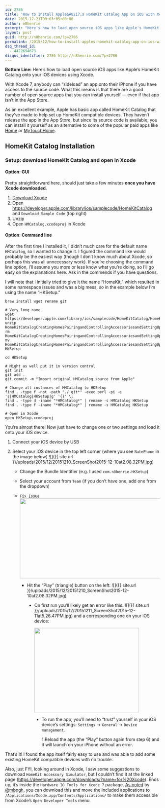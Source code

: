 ```yaml
---
id: 2786
title: 'How to Install Apple&#8217;s HomeKit Catalog App on iOS with Xcode'
date: 2015-12-21T09:03:05+00:00
author: n8henrie
excerpt: "Here's how to load open source iOS apps like Apple's HomeKit Catalog onto your iOS devices using Xcode."
layout: post
guid: http://n8henrie.com/?p=2786
permalink: /2015/12/how-to-install-apples-homekit-catalog-app-on-ios-with-xcode/
dsq_thread_id:
  - 4422694673
disqus_identifier: 2786 http://n8henrie.com/?p=2786
---
```

**Bottom Line:** Here&#8217;s how to load open source iOS apps like Apple&#8217;s HomeKit Catalog onto your iOS devices using Xcode.<!--more-->

With Xcode 7, anybody can &#8220;sideload&#8221; an app onto their iPhone if you have access to the source code. What this means is that there are a good number of open source apps that you can install yourself &#8212; even if that app isn&#8217;t in the App Store.

As an excellent example, Apple has basic app called HomeKit Catalog that they&#8217;ve made to help set up HomeKit compatible devices. They haven&#8217;t release the app in the App Store, but since its source code is available, you can install it yourself as an alternative to some of the popular paid apps like <a title="Home - Smart Home Automation" href="https://itunes.apple.com/us/app/home-smart-home-automation/id995994352?mt=8&uo=4&at=10l5H6" target="_blank">Home</a> or <a title="MyTouchHome" href="http://mytouchhome.webs.com/" target="_blank">MyTouchHome</a>.

## HomeKit Catalog Installation

### Setup: download HomeKit Catalog and open in Xcode

#### Option: GUI

Pretty straightforward here, should just take a few minutes **once you have Xcode downloaded**.

  1. <a title="Xcode" href="https://itunes.apple.com/us/app/xcode/id497799835?mt=12&uo=4&at=10l5H6" target="_blank">Download Xcode</a>
  2. Open <a href="https://developer.apple.com/library/ios/samplecode/HomeKitCatalog" target="_blank">https://developer.apple.com/library/ios/samplecode/HomeKitCatalog</a> and `Download Sample Code` (top right)
  3. Unzip
  4. Open `HMCatalog.xcodeproj` in Xcode

#### Option: Command line

After the first time I installed it, I didn&#8217;t much care for the default name `HMCatalog`, so I wanted to change it. I figured the command like would probably be the easiest way (though I don&#8217;t know much about Xcode, so perhaps this was all unnecessary work). If you&#8217;re choosing the command line option, I&#8217;ll assume you more or less know what you&#8217;re doing, so I&#8217;ll go easy on the explanations here. Ask in the commends if you have questions.

I will note that I initially tried to give it the name &#8220;HomeKit,&#8221; which resulted in some namespace issues and was a big mess, so in the example below I&#8217;m using the name &#8220;HKSetup.&#8221;

`brew install wget rename git`

<pre><code class="bash"># Very long name
wget https://developer.apple.com/library/ios/samplecode/HomeKitCatalog/HomeKitCatalogCreatingHomesPairingandControllingAccessoriesandSettingUpTriggers.zip
unzip HomeKitCatalogCreatingHomesPairingandControllingAccessoriesandSettingUpTriggers.zip
rm HomeKitCatalogCreatingHomesPairingandControllingAccessoriesandSettingUpTriggers.zip
mv HomeKitCatalogCreatingHomesPairingandControllingAccessoriesandSettingUpTriggers HKSetup

cd HKSetup

# Might as well put it in version control
git init
git add .
git commit -m "Import original HMCatalog source from Apple"

# Change all instances of HMCatalog to HKSetup
find . -type f -not -path "./.git*" -exec perl -pi -e 's|HMCatalog|HKSetup|g' '{}' \;
find . -type d -iname "*HMCatalog*" | rename -s HMCatalog HKSetup
find . -type f -iname "*HMCatalog*" | rename -s HMCatalog HKSetup

# Open in Xcode
open HKSetup.xcodeproj</code></pre>

You&#8217;re almost there! Now just have to change one or two settings and load it onto your iOS device.

  1. Connect your iOS device by USB
  2. Select your iOS device in the top left corner (where you see `NatePhone` in the image below) 
    ![]({{ site.url }}/uploads/2015/12/20151210_ScreenShot2015-12-10at2.08.32PM.jpg)</li> 
    
      * Change the Bundle Identifier (e.g. I used `com.n8henrie.HKSetup`)
      * Select your account from `Team` (if you don&#8217;t have one, add one from the dropdown)
      * `Fix Issue` 
        <img class="" src="{{ site.url }}/uploads/2015/12/20151210_ScreenShot2015-12-10at2.26.42PM.jpg" alt="" width="699" height="259" /></li> 
        
          * Hit the &#8220;Play&#8221; (triangle) button on the left: 
            ![]({{ site.url }}/uploads/2015/12/20151210_ScreenShot2015-12-10at2.08.32PM.jpg)</li> 
            
              * On first run you&#8217;ll likely get an error like this: 
![]({{ site.url }}/uploads/2015/12/20151211_ScreenShot2015-12-11at5.26.47PM.jpg) 
                and a corresponding one on your iOS device:
                
                <img class="" src="{{ site.url }}/uploads/2015/12/20151217_File_Dec_13__7_24_06_PM.jpg" alt="" width="341" height="274" /></li> 
                
                  * To run the app, you&#8217;ll need to &#8220;trust&#8221; yourself in your iOS device&#8217;s settings: `Settings` -> `General` -> `Device management`.
  
                    1.Reload the app (the &#8220;Play&#8221; button again from step 6) and it will launch on your iPhone without an error.</ol> 
                
                That&#8217;s it! I found the app itself fairly easy to use and was able to add some existing HomeKit compatible devices with no trouble.
                
                Also, just FYI, looking around in Xcode, I saw some suggestions to download `HomeKit Accessory Simulator`, but I couldn&#8217;t find it at the linked page (<a href="https://developer.apple.com/downloads/?name=for%20Xcode" target="_blank">https://developer.apple.com/downloads/?name=for%20Xcode</a>). Ends up, it&#8217;s inside the `Hardware IO Tools for Xcode 7` package. <a href="http://justabeech.com/2015/01/12/hardware-io-tools-for-xcode/" target="_blank">As noted</a> by <a href="https://twitter.com/mbogh" target="_blank">@mbogh</a>, you can download this and move the included applications to `/Applications/Xcode.app/Contents/Applications/` to make them accessible from Xcode&#8217;s `Open Developer Tools` menu.
